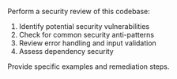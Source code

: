Perform a security review of this codebase:
1. Identify potential security vulnerabilities
2. Check for common security anti-patterns
3. Review error handling and input validation
4. Assess dependency security

Provide specific examples and remediation steps.